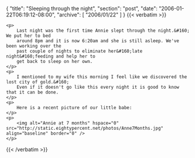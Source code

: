 {
  "title": "Sleeping through the night",
  "section": "post",
  "date": "2006-01-22T06:19:12-08:00",
  "archive": [
    "2006/01/22"
  ]
}
{{< verbatim >}}

    <p>
        Last night was the first time Annie slept through the night.&#160; We put her to bed
        around 8pm and it is now 6:20am and she is still asleep. We've been working over the
        past couple of nights to eliminate her&#160;late night&#160;feeding and help her to
        get back to sleep on her own.
    </p>
    <p>
        I mentioned to my wife this morning I feel like we discovered the lost city of gold.&#160;
        Even if it doesn't go like this every night it is good to know that it can be done.
    </p>
    <p>
        Here is a recent picture of our little babe:
    </p>
    <p>
        <img alt="Annie at 7 months" hspace="0" src="http://static.eightypercent.net/photos/Anne7Months.jpg" align="baseline" border="0" />
    </p>

{{< /verbatim >}}
